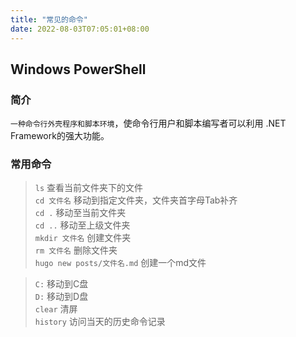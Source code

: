 ```yaml
---
title: "常见的命令"
date: 2022-08-03T07:05:01+08:00
---
```

## Windows PowerShell
### 简介
`一种命令行外壳程序和脚本环境`，使命令行用户和脚本编写者可以利用 .NET Framework的强大功能。
### 常用命令
> `ls` 查看当前文件夹下的文件  
`cd 文件名` 移动到指定文件夹，文件夹首字母Tab补齐  
`cd .` 移动至当前文件夹    
`cd ..` 移动至上级文件夹  
`mkdir 文件名` 创建文件夹  
`rm 文件名` 删除文件夹  
`hugo new posts/文件名.md` 创建一个md文件

> `C:` 移动到C盘  
`D:` 移动到D盘  
`clear` 清屏    
`history` 访问当天的历史命令记录


